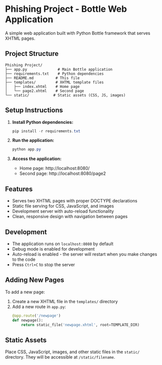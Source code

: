 # Phishing Project - Bottle Web Application

A simple web application built with Python Bottle framework that serves XHTML pages.

## Project Structure

```
Phishing Project/
├── app.py              # Main Bottle application
├── requirements.txt    # Python dependencies
├── README.md          # This file
├── templates/         # XHTML template files
│   ├── index.xhtml    # Home page
│   └── page2.xhtml    # Second page
└── static/           # Static assets (CSS, JS, images)
```

## Setup Instructions

1. **Install Python dependencies:**
   ```powershell
   pip install -r requirements.txt
   ```

2. **Run the application:**
   ```powershell
   python app.py
   ```

3. **Access the application:**
   - Home page: http://localhost:8080/
   - Second page: http://localhost:8080/page2

## Features

- Serves two XHTML pages with proper DOCTYPE declarations
- Static file serving for CSS, JavaScript, and images
- Development server with auto-reload functionality
- Clean, responsive design with navigation between pages

## Development

- The application runs on `localhost:8080` by default
- Debug mode is enabled for development
- Auto-reload is enabled - the server will restart when you make changes to the code
- Press `Ctrl+C` to stop the server

## Adding New Pages

To add a new page:

1. Create a new XHTML file in the `templates/` directory
2. Add a new route in `app.py`:
   ```python
   @app.route('/newpage')
   def newpage():
       return static_file('newpage.xhtml', root=TEMPLATE_DIR)
   ```

## Static Assets

Place CSS, JavaScript, images, and other static files in the `static/` directory. They will be accessible at `/static/filename`.

